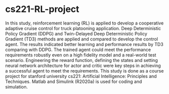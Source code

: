 # cs221-RL-project
In this study, reinforcement learning (RL) is applied to develop a cooperative adaptive cruise control for truck platooning application. Deep Deterministic Policy Gradient (DDPG) and Twin-Delayed Deep Deterministic Policy Gradient (TD3) methods are applied and compared to develop the control agent. The results indicated better learning and performance results by TD3 comparing with DDPG. The trained agent could meet the performance requirements robustly even on a high fidelity model and a real-world test scenario. Engineering the reward function, defining the states and setting neural network architecture for actor and critic were key steps in achieving a successful agent to meet the requirements. This study is done as a course project for stanford university cs221: Artificial Intelligence: Principles and Techniques. Matlab and Simulink (R2020a) is used for coding and simulation. 
